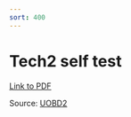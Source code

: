 ```yaml
---
sort: 400
---
```

# Tech2 self test

[Link to PDF](odb2_gm_tech2_self_test.pdf)

Source: [UOBD2](https://https://www.uobdii.com)